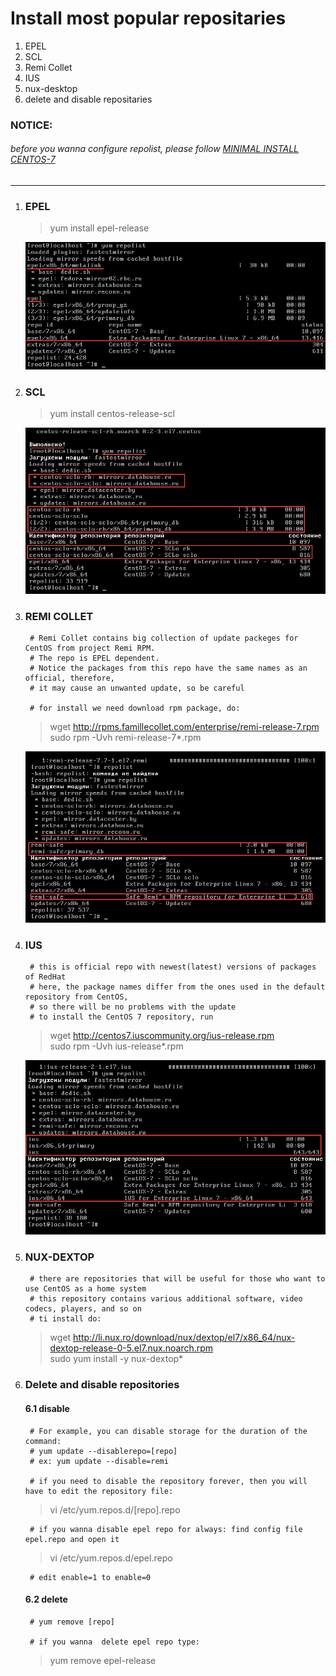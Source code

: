 # Install most popular repositaries  

1. EPEL  
2. SCL  
3. Remi Collet
4. IUS  
5. nux-desktop  
6. delete and disable repositaries  

### NOTICE:  
###### before you wanna configure repolist, please follow [MINIMAL INSTALL CENTOS-7](https://github.com/maxlavr/centos-7/minimal/ "FOLLOW TO INSTALL")  

***  

1. ### EPEL  

	> yum install epel-release

	![img2](../minimal/imgs/2.png)  

2. ### SCL  

	> yum install centos-release-scl  

	![img1](./imgs/1.png)  

3. ### REMI COLLET  

		# Remi Collet contains big collection of update packeges for CentOS from project Remi RPM.  
		# The repo is EPEL dependent.  
		# Notice the packages from this repo have the same names as an official, therefore,  
		# it may cause an unwanted update, so be careful  

		# for install we need download rpm package, do:  

	> wget http://rpms.famillecollet.com/enterprise/remi-release-7.rpm  
	> sudo rpm -Uvh remi-release-7*.rpm  

	![img3](./imgs/3.png)  

4. ### IUS  

		# this is official repo with newest(latest) versions of packages of RedHat  
		# here, the package names differ from the ones used in the default repository from CentOS,  
		# so there will be no problems with the update  
		# to install the CentOS 7 repository, run  

	> wget http://centos7.iuscommunity.org/ius-release.rpm  
	> sudo rpm -Uvh ius-release*.rpm  

	![img4](./imgs/4.png)  

5. ### NUX-DEXTOP  

		# there are repositories that will be useful for those who want to use CentOS as a home system  
		# this repository contains various additional software, video codecs, players, and so on  
		# ti install do:  
	
	> wget http://li.nux.ro/download/nux/dextop/el7/x86_64/nux-dextop-release-0-5.el7.nux.noarch.rpm  
	> sudo yum install -y nux-dextop*  

6. ### Delete and disable repositories  

	#### 6.1 disable  
		# For example, you can disable storage for the duration of the command:  
		# yum update --disablerepo=[repo]
		# ex: yum update --disable=remi	 

		# if you need to disable the repository forever, then you will have to edit the repository file:

	> vi /etc/yum.repos.d/[repo].repo 

		# if you wanna disable epel repo for always: find config file epel.repo and open it

	> vi /etc/yum.repos.d/epel.repo  

		# edit enable=1 to enable=0  

	#### 6.2 delete  
		# yum remove [repo]

		# if you wanna  delete epel repo type:  
	
	> yum remove epel-release  

 